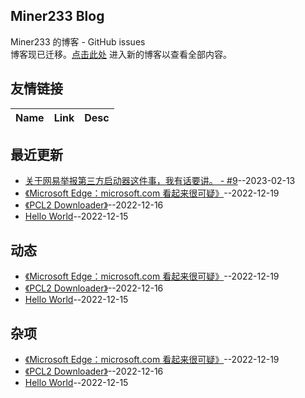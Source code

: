 ## Miner233 Blog
Miner233 的博客 - GitHub issues<br>
博客现已迁移。[点击此处](https://miner233.netlify.app/) 进入新的博客以查看全部内容。
## 友情链接
| Name | Link | Desc | 
 | ---- | ---- | ---- |
## 最近更新
- [关于网易举报第三方启动器这件事，我有话要讲。 - #9](https://github.com/miner233/blog/issues/7)--2023-02-13
- [《Microsoft Edge：microsoft.com 看起来很可疑》](https://github.com/miner233/blog/issues/6)--2022-12-19
- [《PCL2 Downloader》](https://github.com/miner233/blog/issues/4)--2022-12-16
- [Hello World](https://github.com/miner233/blog/issues/1)--2022-12-15
## 动态
- [《Microsoft Edge：microsoft.com 看起来很可疑》](https://github.com/miner233/blog/issues/6)--2022-12-19
- [《PCL2 Downloader》](https://github.com/miner233/blog/issues/4)--2022-12-16
- [Hello World](https://github.com/miner233/blog/issues/1)--2022-12-15
## 杂项
- [《Microsoft Edge：microsoft.com 看起来很可疑》](https://github.com/miner233/blog/issues/6)--2022-12-19
- [《PCL2 Downloader》](https://github.com/miner233/blog/issues/4)--2022-12-16
- [Hello World](https://github.com/miner233/blog/issues/1)--2022-12-15

